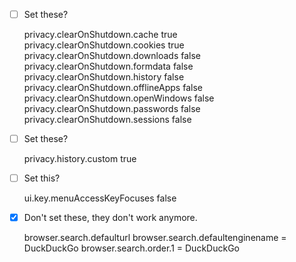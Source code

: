 - [ ] Set these?

    privacy.clearOnShutdown.cache	true	
    privacy.clearOnShutdown.cookies	true	
    privacy.clearOnShutdown.downloads	false	
    privacy.clearOnShutdown.formdata	false	
    privacy.clearOnShutdown.history	false	
    privacy.clearOnShutdown.offlineApps	false	
    privacy.clearOnShutdown.openWindows	false	
    privacy.clearOnShutdown.passwords	false	
    privacy.clearOnShutdown.sessions	false	

- [ ] Set these?

    privacy.history.custom	true	

- [ ] Set this?

    ui.key.menuAccessKeyFocuses	false	

- [x] Don't set these, they don't work anymore.

    browser.search.defaulturl
    browser.search.defaultenginename = DuckDuckGo
    browser.search.order.1 = DuckDuckGo

